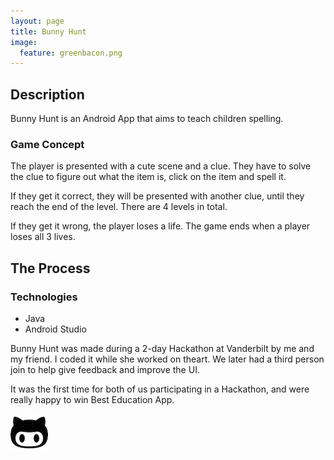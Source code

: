 ```yaml
---
layout: page
title: Bunny Hunt
image:
  feature: greenbacon.png
---
```

## Description ##
Bunny Hunt is an Android App that aims to teach children spelling. 

### Game Concept ###
The player is presented with a cute scene and a clue. They have to solve the clue to figure out what the item is, click on the item and spell it. 

If they get it correct, they will be presented with another clue, until they reach the end of the level. There are 4 levels in total.

If they get it wrong, the player loses a life. The game ends when a player loses all 3 lives.

## The Process ##

### Technologies ###
+ Java 
+ Android Studio

Bunny Hunt was made during a 2-day Hackathon at Vanderbilt by me and my friend. I coded it while she worked on theart. We later had a third person join to help give feedback and improve the UI.

It was the first time for both of us participating in a Hackathon, and were really happy to win Best Education App. 

[![gitimage](/images/gitpic.jpeg)](https://github.com/themetalbacon/Bunny-Hunt "Link to GitHub page")
